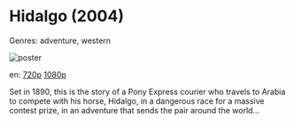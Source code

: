 # Hidalgo (2004)

Genres: adventure, western

![poster](http://image.tmdb.org/t/p/w500/5BiWWo12FnSFTatD8dfMpoF7bVs.jpg)

en:
  [720p](magnet:?xt=urn:btih:2C2BC25DC6586F5126EF1503C883C23405251C3A&tr=udp://glotorrents.pw:6969/announce&tr=udp://tracker.opentrackr.org:1337/announce&tr=udp://torrent.gresille.org:80/announce&tr=udp://tracker.openbittorrent.com:80&tr=udp://tracker.coppersurfer.tk:6969&tr=udp://tracker.leechers-paradise.org:6969&tr=udp://p4p.arenabg.ch:1337&tr=udp://tracker.internetwarriors.net:1337)
  [1080p](magnet:?xt=urn:btih:659D90381F080ADC9BB507ADAFDC918009200473&tr=udp://glotorrents.pw:6969/announce&tr=udp://tracker.opentrackr.org:1337/announce&tr=udp://torrent.gresille.org:80/announce&tr=udp://tracker.openbittorrent.com:80&tr=udp://tracker.coppersurfer.tk:6969&tr=udp://tracker.leechers-paradise.org:6969&tr=udp://p4p.arenabg.ch:1337&tr=udp://tracker.internetwarriors.net:1337)
  


Set in 1890, this is the story of a Pony Express courier who travels to Arabia to compete with his horse, Hidalgo, in a dangerous race for a massive contest prize, in an adventure that sends the pair around the world...